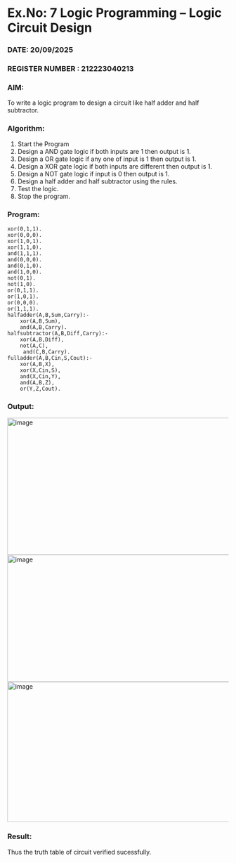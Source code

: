 # Ex.No: 7  Logic Programming –  Logic Circuit Design
### DATE:  20/09/2025                                                                         
### REGISTER NUMBER : 212223040213
### AIM:
To write a logic program to design a circuit like half adder and half subtractor.
###  Algorithm:
1. Start the Program
2. Design a AND gate logic if both inputs are 1 then output is 1.
3. Design a OR gate logic if any one of input is 1 then output is 1.
4. Design a XOR gate logic if both inputs are different then output is 1.
5. Design a NOT gate logic if input is 0 then output is 1.
6. Design a half adder and half subtractor using the rules.
7. Test the logic.
8. Stop the program.







   
### Program:
```
xor(0,1,1).
xor(0,0,0).
xor(1,0,1).
xor(1,1,0).
and(1,1,1).
and(0,0,0).
and(0,1,0).
and(1,0,0).
not(0,1).
not(1,0).
or(0,1,1).
or(1,0,1).
or(0,0,0).
or(1,1,1).
halfadder(A,B,Sum,Carry):-
    xor(A,B,Sum),
    and(A,B,Carry).
halfsubtractor(A,B,Diff,Carry):-
    xor(A,B,Diff),
    not(A,C),
     and(C,B,Carry).
fulladder(A,B,Cin,S,Cout):-
    xor(A,B,X),
    xor(X,Cin,S),
    and(X,Cin,Y),
    and(A,B,Z),
    or(Y,Z,Cout).
```
### Output:
<img width="967" height="312" alt="image" src="https://github.com/user-attachments/assets/8a5d74ee-eec3-423e-a339-0094d09c6925" />
<img width="975" height="289" alt="image" src="https://github.com/user-attachments/assets/199cbd73-9f3c-47b6-b2c1-375e76b9c7f9" />
<img width="961" height="319" alt="image" src="https://github.com/user-attachments/assets/fde1556a-ea1b-4c20-9995-dc9f0f5680ac" />

### Result:
Thus the truth table of circuit verified sucessfully.
